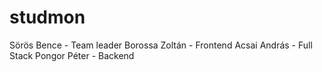 # studmon
Sörös Bence - Team leader
Borossa Zoltán - Frontend
Acsai András - Full Stack
Pongor Péter - Backend
